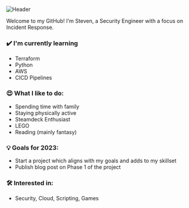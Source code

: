 ![Header][def]

Welcome to my GitHub! I'm Steven, a Security Engineer with a focus on Incident Response.

### ✔️ I'm currently learning
- Terraform
- Python
- AWS
- CICD Pipelines

### 😍 What I like to do:
- Spending time with family
- Staying physically active
- Steamdeck Enthusiast
- LEGO
- Reading (mainly fantasy)

### 💡 Goals for 2023:
- Start a project which aligns with my goals and adds to my skillset
- Publish blog post on Phase 1 of the project

### 🛠 Interested in:
- Security, Cloud, Scripting, Games

[def]: .assets/your-header-image-name.png